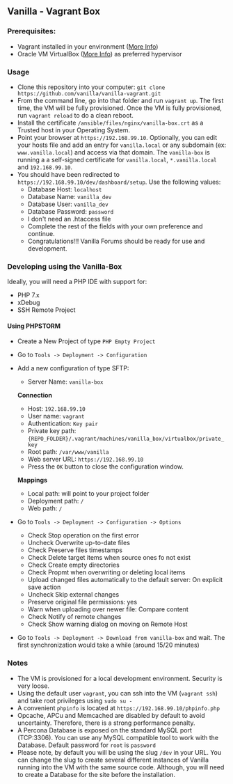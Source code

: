 ## Vanilla - Vagrant Box

### Prerequisites:

+ Vagrant installed in your environment ([More Info](https://www.vagrantup.com/downloads.html))
+ Oracle VM VirtualBox ([More Info](https://www.virtualbox.org/)) as preferred hypervisor

### Usage

+ Clone this repository into your computer: `git clone https://github.com/vanilla/vanilla-vagrant.git`
+ From the command line, go into that folder and run `vagrant up`.
  The first time, the VM will be fully provisioned.
  Once the VM is fully provisioned, run `vagrant reload` to do a clean reboot.
+ Install the certificate `/ansible/files/nginx/vanilla-box.crt` as a Trusted host in your Operating System.
+ Point your browser at `https://192.168.99.10`.
  Optionally, you can edit your hosts file and add an entry for `vanilla.local` or any subdomain (ex: `www.vanilla.local`) and access via that domain.
  The `vanilla-box` is running a a self-signed certificate for `vanilla.local`, `*.vanilla.local` and `192.168.99.10`.
+ You should have been redirected to `https://192.168.99.10/dev/dashboard/setup`. Use the following values:
  + Database Host: `localhost`
  + Database Name: `vanilla_dev`
  + Database User: `vanilla_dev`
  + Database Password: `password`
  + I don't need an .htaccess file
  + Complete the rest of the fields with your own preference and continue.
  + Congratulations!!! Vanilla Forums should be ready for use and development.

### Developing using the Vanilla-Box

Ideally, you will need a PHP IDE with support for:
+ PHP 7.x
+ xDebug
+ SSH Remote Project

#### Using PHPSTORM

+ Create a New Project of type `PHP Empty Project`
+ Go to `Tools -> Deployment -> Configuration`
+ Add a new configuration of type SFTP:
  + Server Name: `vanilla-box`

  **Connection**
  + Host: `192.168.99.10`
  + User name: `vagrant`
  + Authentication: `Key pair`
  + Private key path: `{REPO_FOLDER}/.vagrant/machines/vanilla_box/virtualbox/private_key`
  + Root path: `/var/www/vanilla`
  + Web server URL: `https://192.168.99.10`
  + Press the `OK` button to close the configuration window.

  **Mappings**
  + Local path: will point to your project folder
  + Deployment path: `/`
  + Web path: `/`

+ Go to `Tools -> Deployment -> Configuration -> Options`
  + Check Stop operation on the first error
  + Uncheck Overwrite up-to-date files
  + Check Preserve files timestamps
  + Check Delete target items when source ones fo not exist
  + Check Create empty directories
  + Check Propmt when overwriting or deleting local items
  + Upload changed files automatically to the default server: On explicit save action
  + Uncheck Skip external changes
  + Preserve original file permissions: yes
  + Warn when uploading over newer file: Compare content
  + Check Notify of remote changes
  + Check Show warning dialog on moving on Remote Host

+ Go to `Tools -> Deployment -> Download from vanilla-box` and wait. The first synchronization would take a while (around 15/20 minutes)

### Notes
+ The VM is provisioned for a local development environment. Security is very loose.
+ Using the default user `vagrant`, you can ssh into the VM (`vagrant ssh`) and take root privileges using `sudo su -`
+ A convenient `phpinfo` is located at `https://192.168.99.10/phpinfo.php`
+ Opcache, APCu and Memcached are disabled by default to avoid uncertainty. Therefore, there is a strong performance penalty.
+ A Percona Database is exposed on the standard MySQL port (TCP:3306). You can use any MySQL compatible tool to work with the Database. Default password for `root` is `password`
+ Please note, by default you will be using the slug `/dev` in your URL. You can change the slug to create several different instances of Vanilla running into the VM with the same source code. Although, you will need to create a Database for the site before the installation.
